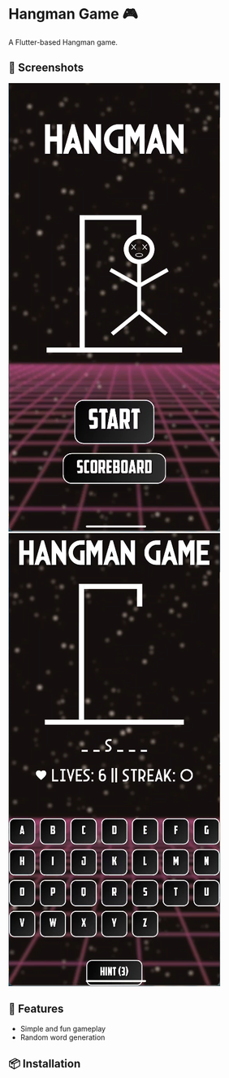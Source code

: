 # Hangman Game 🎮  

A Flutter-based Hangman game.  

## 📸 Screenshots  

![Home Screen](screenshots/home.png)  
![Game Screen](screenshots/game.png)  

## 🚀 Features  
- Simple and fun gameplay  
- Random word generation  

## 📦 Installation  
